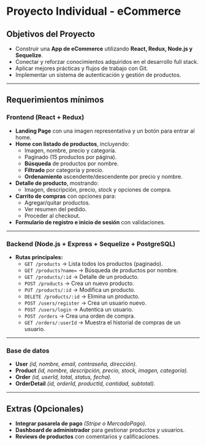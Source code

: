
# **Proyecto Individual - eCommerce**

## **Objetivos del Proyecto**
- Construir una **App de eCommerce** utilizando **React, Redux, Node.js y Sequelize**.
- Conectar y reforzar conocimientos adquiridos en el desarrollo full stack.
- Aplicar mejores prácticas y flujos de trabajo con Git.
- Implementar un sistema de autenticación y gestión de productos.

---

## **Requerimientos mínimos**

### **Frontend (React + Redux)**
- **Landing Page** con una imagen representativa y un botón para entrar al home.
- **Home con listado de productos**, incluyendo:
  - Imagen, nombre, precio y categoría.
  - Paginado (15 productos por página).
  - **Búsqueda** de productos por nombre.
  - **Filtrado** por categoría y precio.
  - **Ordenamiento** ascendente/descendente por precio y nombre.
- **Detalle de producto**, mostrando:
  - Imagen, descripción, precio, stock y opciones de compra.
- **Carrito de compras** con opciones para:
  - Agregar/quitar productos.
  - Ver resumen del pedido.
  - Proceder al checkout.
- **Formulario de registro e inicio de sesión** con validaciones.

---

### **Backend (Node.js + Express + Sequelize + PostgreSQL)**
- **Rutas principales:**
  - `GET /products` → Lista todos los productos (paginado).
  - `GET /products?name=` → Búsqueda de productos por nombre.
  - `GET /products/:id` → Detalle de un producto.
  - `POST /products` → Crea un nuevo producto.
  - `PUT /products/:id` → Modifica un producto.
  - `DELETE /products/:id` → Elimina un producto.
  - `POST /users/register` → Crea un usuario nuevo.
  - `POST /users/login` → Autentica un usuario.
  - `POST /orders` → Crea una orden de compra.
  - `GET /orders/:userId` → Muestra el historial de compras de un usuario.

---

### **Base de datos**
- **User** *(id, nombre, email, contraseña, dirección).*
- **Product** *(id, nombre, descripción, precio, stock, imagen, categoría).*
- **Order** *(id, userId, total, status, fecha).*
- **OrderDetail** *(id, orderId, productId, cantidad, subtotal).*

---

## **Extras (Opcionales)**
- **Integrar pasarela de pago** *(Stripe o MercadoPago).*
- **Dashboard de administrador** para gestionar productos y usuarios.
- **Reviews de productos** con comentarios y calificaciones.


